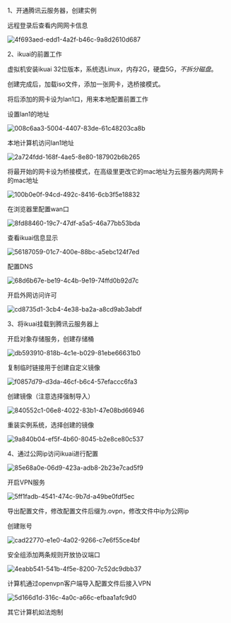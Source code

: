 1、开通腾讯云服务器，创建实例



远程登录后查看内网网卡信息



![4f693aed-edd1-4a2f-b46c-9a8d2610d687](file:///C:/Users/%E5%8F%8C%E7%9E%B3/Pictures/Typedown/4f693aed-edd1-4a2f-b46c-9a8d2610d687.png)

2、ikuai的前置工作



虚拟机安装ikuai 32位版本，系统选Linux，内存2G，硬盘5G，*不拆分磁盘*。

创建完成后，加载iso文件，添加一张网卡，选桥接模式。

将后添加的网卡设为lan1口，用来本地配置前置工作

设置lan1的地址

![008c6aa3-5004-4407-83de-61c48203ca8b](file:///C:/Users/%E5%8F%8C%E7%9E%B3/Pictures/Typedown/008c6aa3-5004-4407-83de-61c48203ca8b.png)



本地计算机访问lan1地址

![2a724fdd-168f-4ae5-8e80-187902b6b265](file:///C:/Users/%E5%8F%8C%E7%9E%B3/Pictures/Typedown/2a724fdd-168f-4ae5-8e80-187902b6b265.png)



将最开始的网卡设为桥接模式，在高级里更改它的mac地址为云服务器内网网卡的mac地址

![100b0e0f-94cd-492c-8416-6cb3f5e18832](file:///C:/Users/%E5%8F%8C%E7%9E%B3/Pictures/Typedown/100b0e0f-94cd-492c-8416-6cb3f5e18832.png)





在浏览器里配置wan口

![8fd88460-19c7-47df-a5a5-46a77bb53bda](file:///C:/Users/%E5%8F%8C%E7%9E%B3/Pictures/Typedown/8fd88460-19c7-47df-a5a5-46a77bb53bda.png)



查看ikuai信息显示



![56187059-01c7-400e-88bc-a5ebc124f7ed](file:///C:/Users/%E5%8F%8C%E7%9E%B3/Pictures/Typedown/56187059-01c7-400e-88bc-a5ebc124f7ed.png)



配置DNS

![68d6b67e-be19-4c4b-9e19-74ffd0b92d7c](file:///C:/Users/%E5%8F%8C%E7%9E%B3/Pictures/Typedown/68d6b67e-be19-4c4b-9e19-74ffd0b92d7c.png)



开启外网访问许可

![cd8735d1-3cb4-4e38-ba2a-a8cd9ab3abdf](file:///C:/Users/%E5%8F%8C%E7%9E%B3/Pictures/Typedown/cd8735d1-3cb4-4e38-ba2a-a8cd9ab3abdf.png)



3、将ikuai挂载到腾讯云服务器上





开启对象存储服务，创建存储桶

![db593910-818b-4c1e-b029-81ebe66631b0](file:///C:/Users/%E5%8F%8C%E7%9E%B3/Pictures/Typedown/db593910-818b-4c1e-b029-81ebe66631b0.png)



复制临时链接用于创建自定义镜像

![f0857d79-d3da-46cf-b6c4-57efaccc6fa3](file:///C:/Users/%E5%8F%8C%E7%9E%B3/Pictures/Typedown/f0857d79-d3da-46cf-b6c4-57efaccc6fa3.png)



创建镜像（注意选择强制导入）

![840552c1-06e8-4022-83b1-47e08bd66946](file:///C:/Users/%E5%8F%8C%E7%9E%B3/Pictures/Typedown/840552c1-06e8-4022-83b1-47e08bd66946.png)



重装实例系统，选择创建的镜像

![9a840b04-ef5f-4b60-8045-b2e8ce80c537](file:///C:/Users/%E5%8F%8C%E7%9E%B3/Pictures/Typedown/9a840b04-ef5f-4b60-8045-b2e8ce80c537.png)







4、通过公网ip访问ikuai进行配置

![85e68a0e-06d9-423a-adb8-2b23e7cad5f9](file:///C:/Users/%E5%8F%8C%E7%9E%B3/Pictures/Typedown/85e68a0e-06d9-423a-adb8-2b23e7cad5f9.png)





开启VPN服务

![5ff1fadb-4541-474c-9b7d-a49be0fdf5ec](file:///C:/Users/%E5%8F%8C%E7%9E%B3/Pictures/Typedown/5ff1fadb-4541-474c-9b7d-a49be0fdf5ec.png)



导出配置文件，修改配置文件后缀为.ovpn，修改文件中ip为公网ip



创建账号

![cad22770-e1e0-4a02-9266-c7e6f55ce4bf](file:///C:/Users/%E5%8F%8C%E7%9E%B3/Pictures/Typedown/cad22770-e1e0-4a02-9266-c7e6f55ce4bf.png)



安全组添加两条规则开放协议端口

![4eabb541-541b-4f5e-8200-7c52dc9dbb37](file:///C:/Users/%E5%8F%8C%E7%9E%B3/Pictures/Typedown/4eabb541-541b-4f5e-8200-7c52dc9dbb37.png)



计算机通过openvpn客户端导入配置文件后接入VPN

![5d166d1d-316c-4a0c-a66c-efbaa1afc9d0](file:///C:/Users/%E5%8F%8C%E7%9E%B3/Pictures/Typedown/5d166d1d-316c-4a0c-a66c-efbaa1afc9d0.png)



其它计算机如法炮制




